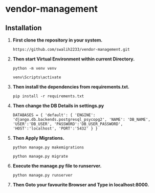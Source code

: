 # vendor-management

## Installation

1. **First clone the repository in your system.**

   `https://github.com/swalih2233/vendor-management.git`

2. **Then start Virtual Environment within current Directory.**

   `python -m venv venv`

   `venv\Scripts\activate`

3. **Then install the dependencies from requirements.txt.**

   `pip install -r requirements.txt`


4. **Then change the DB Details in settings.py**

   `DATABASES = {
      'default': {
         'ENGINE': 'django.db.backends.postgresql_psycopg2',
         'NAME': 'DB_NAME',
         'USER':'DB_USER',
         'PASSWORD':'DB_USER_PASSWORD',
         'HOST':'localhost',
         'PORT':'5432'
      }
   }`
   
5. **Then Apply Migrations.**

   `python manage.py makemigrations`

   `python manage.py migrate`

6. **Execute the manage.py file to runserver.**

   `python manage.py runserver`

7. **Then Goto your favourite Browser and Type in localhost:8000.**